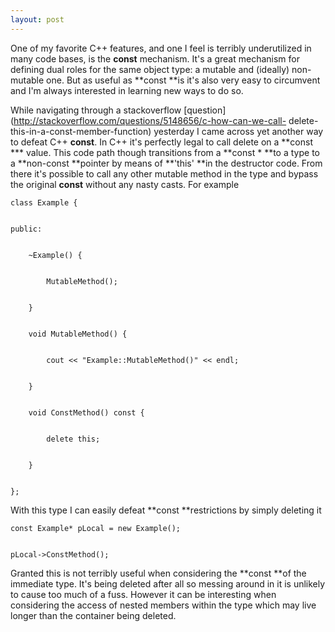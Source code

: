 ```yaml
---
layout: post
---
```

One of my favorite C++ features, and one I feel is terribly underutilized in
many code bases, is the **const** mechanism. It's a great mechanism for
defining dual roles for the same object type: a mutable and (ideally) non-
mutable one. But as useful as **const **is it's also very easy to circumvent
and I'm always interested in learning new ways to do so.

While navigating through a stackoverflow
[question](http://stackoverflow.com/questions/5148656/c-how-can-we-call-
delete-this-in-a-const-member-function) yesterday I came across yet another
way to defeat C++ **const**. In C++ it's perfectly legal to call delete on a
**const *** value. This code path though transitions from a **const * **to a
type to a **non-const **pointer by means of **'this' **in the destructor code.
From there it's possible to call any other mutable method in the type and
bypass the original **const** without any nasty casts. For example

    
    
    class Example {


    public:


        ~Example() {


            MutableMethod();


        }


        void MutableMethod() {


            cout << "Example::MutableMethod()" << endl;


        }


        void ConstMethod() const {


            delete this;


        }


    };

With this type I can easily defeat **const **restrictions by simply deleting
it

    
    
    const Example* pLocal = new Example();


    pLocal->ConstMethod();

Granted this is not terribly useful when considering the **const **of the
immediate type. It's being deleted after all so messing around in it is
unlikely to cause too much of a fuss. However it can be interesting when
considering the access of nested members within the type which may live longer
than the container being deleted.

